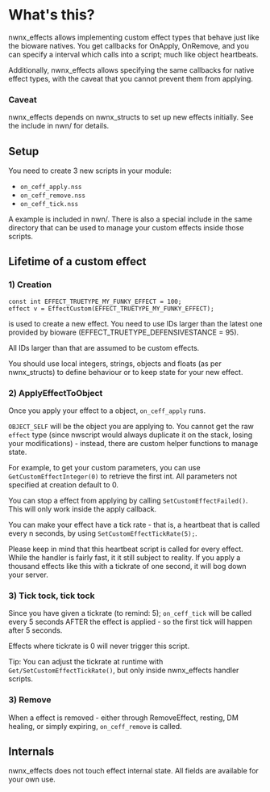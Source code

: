 # What's this?

nwnx_effects allows implementing custom effect types that behave just like
the bioware natives. You get callbacks for OnApply, OnRemove, and you can
specify a interval which calls into a script; much like object heartbeats.

Additionally, nwnx_effects allows specifying the same callbacks for native
effect types, with the caveat that you cannot prevent them from applying.

### Caveat

nwnx_effects depends on nwnx_structs to set up new effects initially. See
the include in nwn/ for details.

## Setup

You need to create 3 new scripts in your module:

* `on_ceff_apply.nss`
* `on_ceff_remove.nss`
* `on_ceff_tick.nss`

A example is included in nwn/. There is also a special include
in the same directory that can be used to manage your custom effects inside
those scripts.


## Lifetime of a custom effect


### 1) Creation

    const int EFFECT_TRUETYPE_MY_FUNKY_EFFECT = 100;
    effect v = EffectCustom(EFFECT_TRUETYPE_MY_FUNKY_EFFECT);

is used to create a new effect. You need to use IDs larger than the
latest one provided by bioware (EFFECT_TRUETYPE_DEFENSIVESTANCE = 95).

All IDs larger than that are assumed to be custom effects.

You should use local integers, strings, objects and floats (as per nwnx_structs)
to define behaviour or to keep state for your new effect.

### 2) ApplyEffectToObject

Once you apply your effect to a object, `on_ceff_apply` runs.

`OBJECT_SELF` will be the object you are applying to. You cannot get the raw
`effect` type (since nwscript would always duplicate it on the stack, losing your
modifications) - instead, there are custom helper functions to manage state.

For example, to get your custom parameters, you can use `GetCustomEffectInteger(0)`
to retrieve the first int.
All parameters not specified at creation default to 0.

You can stop a effect from applying by calling `SetCustomEffectFailed()`. This
will only work inside the apply callback.

You can make your effect have a tick rate - that is, a heartbeat that is called
every n seconds, by using `SetCustomEffectTickRate(5);`.

Please keep in mind that this heartbeat script is called for every effect.
While the handler is fairly fast, it it still subject to reality.
If you apply a thousand effects like this with a tickrate of one second, it will
bog down your server.

### 3) Tick tock, tick tock

Since you have given a tickrate (to remind: 5); `on_ceff_tick` will be called
every 5 seconds AFTER the effect is applied - so the first tick will happen
after 5 seconds.

Effects where tickrate is 0 will never trigger this script.

Tip: You can adjust the tickrate at runtime with `Get/SetCustomEffectTickRate()`,
but only inside nwnx_effects handler scripts.

### 3) Remove

When a effect is removed - either through RemoveEffect, resting, DM healing,
or simply expiring, `on_ceff_remove` is called.


## Internals

nwnx_effects does not touch effect internal state. All fields are available for
your own use.
